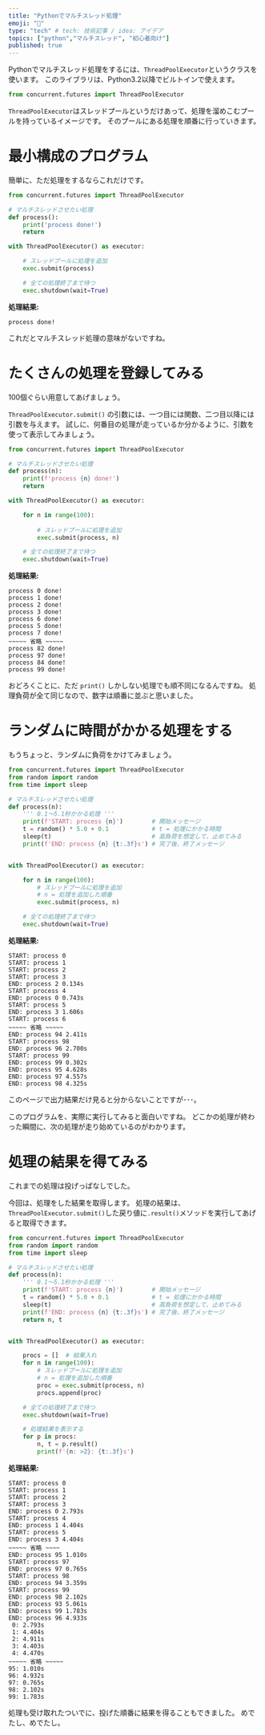 ```yaml
---
title: "Pythonでマルチスレッド処理"
emoji: "💠"
type: "tech" # tech: 技術記事 / idea: アイデア
topics: ["python","マルチスレッド", "初心者向け"]
published: true
---
```


Pythonでマルチスレッド処理をするには、`ThreadPoolExecutor`というクラスを使います。
このライブラリは、Python3.2以降でビルトインで使えます。

```python
from concurrent.futures import ThreadPoolExecutor
```

`ThreadPoolExecutor`はスレッドプールというだけあって、処理を溜めこむプールを持っているイメージです。
そのプールにある処理を順番に行っていきます。

# 最小構成のプログラム

簡単に、ただ処理をするならこれだけです。

```python
from concurrent.futures import ThreadPoolExecutor

# マルチスレッドさせたい処理
def process():
    print('process done!')
    return

with ThreadPoolExecutor() as executor:

    # スレッドプールに処理を追加
    exec.submit(process)

    # 全ての処理終了まで待つ
    exec.shutdown(wait=True)
```
**処理結果:**

```
process done!
```

これだとマルチスレッド処理の意味がないですね。

# たくさんの処理を登録してみる

100個ぐらい用意してあげましょう。

`ThreadPoolExecutor.submit()` の引数には、一つ目には関数、二つ目以降には引数を与えます。
試しに、何番目の処理が走っているか分かるように、引数を使って表示してみましょう。

```python
from concurrent.futures import ThreadPoolExecutor

# マルチスレッドさせたい処理
def process(n):
    print(f'process {n} done!')
    return

with ThreadPoolExecutor() as executor:

    for n in range(100):
        
        # スレッドプールに処理を追加
        exec.submit(process, n)

    # 全ての処理終了まで待つ
    exec.shutdown(wait=True)
```

**処理結果:**

```
process 0 done!
process 1 done! 
process 2 done! 
process 3 done! 
process 6 done! 
process 5 done! 
process 7 done! 
~~~~~ 省略 ~~~~~
process 82 done!
process 97 done!
process 84 done!
process 99 done!
```

おどろくことに、ただ `print()` しかしない処理でも順不同になるんですね。
処理負荷が全て同じなので、数字は順番に並ぶと思いました。

# ランダムに時間がかかる処理をする

もうちょっと、ランダムに負荷をかけてみましょう。

```python
from concurrent.futures import ThreadPoolExecutor
from random import random
from time import sleep

# マルチスレッドさせたい処理
def process(n):
    ''' 0.1～5.1秒かかる処理 '''
    print(f'START: process {n}')        # 開始メッセージ
    t = random() * 5.0 + 0.1            # t = 処理にかかる時間
    sleep(t)                            # 高負荷を想定して、止めてみる
    print(f'END: process {n} {t:.3f}s') # 完了後、終了メッセージ


with ThreadPoolExecutor() as executor:

    for n in range(100):
        # スレッドプールに処理を追加
        # n = 処理を追加した順番
        exec.submit(process, n)

    # 全ての処理終了まで待つ
    exec.shutdown(wait=True)
```

**処理結果:**

```
START: process 0
START: process 1
START: process 2
START: process 3
END: process 2 0.134s
START: process 4
END: process 0 0.743s
START: process 5
END: process 3 1.606s
START: process 6
~~~~~ 省略 ~~~~~
END: process 94 2.411s
START: process 98
END: process 96 2.700s
START: process 99
END: process 99 0.302s
END: process 95 4.628s
END: process 97 4.557s
END: process 98 4.325s
```

このページで出力結果だけ見ると分からないことですが･･･。

このプログラムを、実際に実行してみると面白いですね。
どこかの処理が終わった瞬間に、次の処理が走り始めているのがわかります。

# 処理の結果を得てみる

これまでの処理は投げっぱなしでした。

今回は、処理をした結果を取得します。
処理の結果は、`ThreadPoolExecutor.submit()`した戻り値に`.result()`メソッドを実行してあげると取得できます。

```python
from concurrent.futures import ThreadPoolExecutor
from random import random
from time import sleep

# マルチスレッドさせたい処理
def process(n):
    ''' 0.1～5.1秒かかる処理 '''
    print(f'START: process {n}')        # 開始メッセージ
    t = random() * 5.0 + 0.1            # t = 処理にかかる時間
    sleep(t)                            # 高負荷を想定して、止めてみる
    print(f'END: process {n} {t:.3f}s') # 完了後、終了メッセージ
    return n, t


with ThreadPoolExecutor() as executor:

    procs = []  # 結果入れ
    for n in range(100):
        # スレッドプールに処理を追加
        # n = 処理を追加した順番
        proc = exec.submit(process, n)
        procs.append(proc)

    # 全ての処理終了まで待つ
    exec.shutdown(wait=True)

    # 処理結果を表示する
    for p in procs:
        n, t = p.result()
        print(f'{n: >2}: {t:.3f}s')

```

**処理結果:**

```
START: process 0
START: process 1
START: process 2
START: process 3
END: process 0 2.793s
START: process 4
END: process 1 4.404s
START: process 5
END: process 3 4.404s
~~~~~ 省略 ~~~~
END: process 95 1.010s
START: process 97
END: process 97 0.765s
START: process 98
END: process 94 3.359s
START: process 99
END: process 98 2.102s
END: process 93 5.061s
END: process 99 1.783s
END: process 96 4.933s
 0: 2.793s
 1: 4.404s
 2: 4.911s
 3: 4.403s
 4: 4.470s
~~~~~ 省略 ~~~~~
95: 1.010s
96: 4.932s
97: 0.765s
98: 2.102s
99: 1.783s
```

処理も受け取れたついでに、投げた順番に結果を得ることもできました。
めでたし、めでたし。
